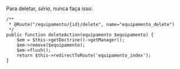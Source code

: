 Para deletar, *sério*, nunca faça isso:

    /**
     * @Route("/equipamento/{id}/delete", name="equipamento_delete")
     */
    public function deleteAction(equipamento $equipamento) {
        $em = $this->getDoctrine()->getManager();
        $em->remove($equipamento);
        $em->flush();
        return $this->redirectToRoute('equipamento_index');
    }
